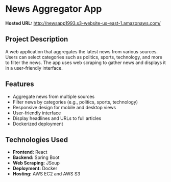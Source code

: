 # News Aggregator App

**Hosted URL:** http://newsapp1993.s3-website-us-east-1.amazonaws.com/

## Project Description

A web application that aggregates the latest news from various sources. Users can select categories such as politics, sports, technology, and more to filter the news. The app uses web scraping to gather news and displays it in a user-friendly interface.

## Features

- Aggregate news from multiple sources
- Filter news by categories (e.g., politics, sports, technology)
- Responsive design for mobile and desktop views
- User-friendly interface
- Display headlines and URLs to full articles
- Dockerized deployment

## Technologies Used

- **Frontend:** React
- **Backend:** Spring Boot
- **Web Scraping:** JSoup
- **Deployment:** Docker
- **Hosting:** AWS EC2 and AWS S3
